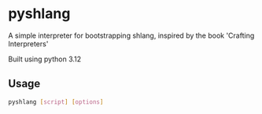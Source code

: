 # pyshlang

A simple interpreter for bootstrapping shlang, inspired by the book 'Crafting Interpreters'

Built using python 3.12

## Usage

```sh
pyshlang [script] [options]
```
